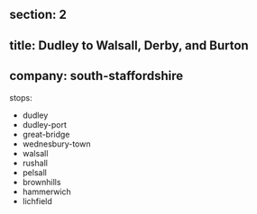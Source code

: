 section: 2
----
title: Dudley to Walsall, Derby, and Burton
----
company: south-staffordshire
----
stops:
- dudley
- dudley-port
- great-bridge
- wednesbury-town
- walsall
- rushall
- pelsall
- brownhills
- hammerwich
- lichfield
